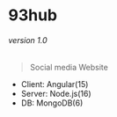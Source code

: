 # 93hub
###### version 1.0

> Social media Website

+ Client: Angular(15)
+ Server: Node.js(16)
+ DB: MongoDB(6)

